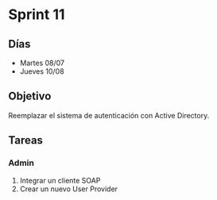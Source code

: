 # Sprint 11

## Días

- Martes 08/07
- Jueves 10/08

## Objetivo

Reemplazar el sistema de autenticación con Active Directory.

## Tareas

### Admin

1. Integrar un cliente SOAP
2. Crear un nuevo User Provider